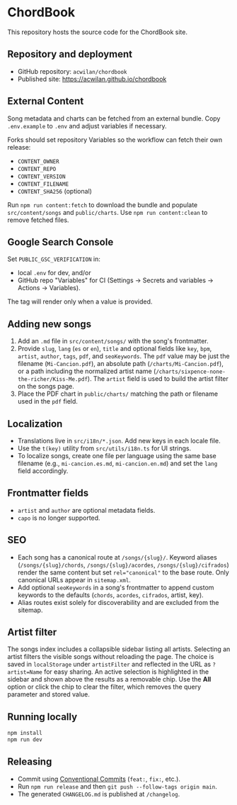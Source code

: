 # ChordBook

This repository hosts the source code for the ChordBook site.

## Repository and deployment

- GitHub repository: `acwilan/chordbook`
- Published site: https://acwilan.github.io/chordbook

## External Content

Song metadata and charts can be fetched from an external bundle. Copy `.env.example` to `.env` and adjust variables if necessary.

Forks should set repository Variables so the workflow can fetch their own release:

- `CONTENT_OWNER`
- `CONTENT_REPO`
- `CONTENT_VERSION`
- `CONTENT_FILENAME`
- `CONTENT_SHA256` (optional)

Run `npm run content:fetch` to download the bundle and populate `src/content/songs` and `public/charts`.
Use `npm run content:clean` to remove fetched files.


## Google Search Console

Set `PUBLIC_GSC_VERIFICATION` in:

- local `.env` for dev, and/or
- GitHub repo "Variables" for CI (Settings → Secrets and variables → Actions → Variables).

The tag will render only when a value is provided.

## Adding new songs

1. Add an `.md` file in `src/content/songs/` with the song's frontmatter.
2. Provide `slug`, `lang` (`es` or `en`), `title` and optional fields like `key`, `bpm`, `artist`, `author`, `tags`, `pdf`, and `seoKeywords`.
   The `pdf` value may be just the filename (`Mi-Cancion.pdf`), an absolute path (`/charts/Mi-Cancion.pdf`),
   or a path including the normalized artist name (`/charts/sixpence-none-the-richer/Kiss-Me.pdf`).
   The `artist` field is used to build the artist filter on the songs page.
3. Place the PDF chart in `public/charts/` matching the path or filename used in the `pdf` field.

## Localization

- Translations live in `src/i18n/*.json`. Add new keys in each locale file.
- Use the `t(key)` utility from `src/utils/i18n.ts` for UI strings.
- To localize songs, create one file per language using the same base filename (e.g., `mi-cancion.es.md`, `mi-cancion.en.md`) and set the `lang` field accordingly.

## Frontmatter fields

- `artist` and `author` are optional metadata fields.
- `capo` is no longer supported.

## SEO

- Each song has a canonical route at `/songs/{slug}/`. Keyword aliases (`/songs/{slug}/chords`, `/songs/{slug}/acordes`, `/songs/{slug}/cifrados`) render the same content but set `rel="canonical"` to the base route. Only canonical URLs appear in `sitemap.xml`.
- Add optional `seoKeywords` in a song's frontmatter to append custom keywords to the defaults (`chords`, `acordes`, `cifrados`, artist, key).
- Alias routes exist solely for discoverability and are excluded from the sitemap.

## Artist filter

The songs index includes a collapsible sidebar listing all artists. Selecting an artist filters
the visible songs without reloading the page. The choice is saved in `localStorage` under
`artistFilter` and reflected in the URL as `?artist=Name` for easy sharing. An active selection is
highlighted in the sidebar and shown above the results as a removable chip. Use the **All** option or
click the chip to clear the filter, which removes the query parameter and stored value.

## Running locally

```bash
npm install
npm run dev
```

## Releasing

- Commit using [Conventional Commits](https://www.conventionalcommits.org/) (`feat:`, `fix:`, etc.).
- Run `npm run release` and then `git push --follow-tags origin main`.
- The generated `CHANGELOG.md` is published at `/changelog`.
